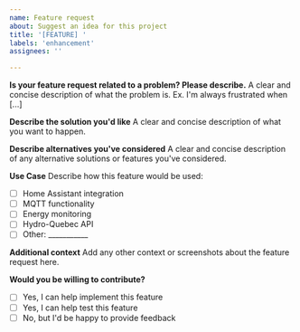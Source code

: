 ```yaml
---
name: Feature request
about: Suggest an idea for this project
title: '[FEATURE] '
labels: 'enhancement'
assignees: ''

---
```


**Is your feature request related to a problem? Please describe.**
A clear and concise description of what the problem is. Ex. I'm always frustrated when [...]

**Describe the solution you'd like**
A clear and concise description of what you want to happen.

**Describe alternatives you've considered**
A clear and concise description of any alternative solutions or features you've considered.

**Use Case**
Describe how this feature would be used:
- [ ] Home Assistant integration
- [ ] MQTT functionality  
- [ ] Energy monitoring
- [ ] Hydro-Quebec API
- [ ] Other: ___________

**Additional context**
Add any other context or screenshots about the feature request here.

**Would you be willing to contribute?**
- [ ] Yes, I can help implement this feature
- [ ] Yes, I can help test this feature
- [ ] No, but I'd be happy to provide feedback 